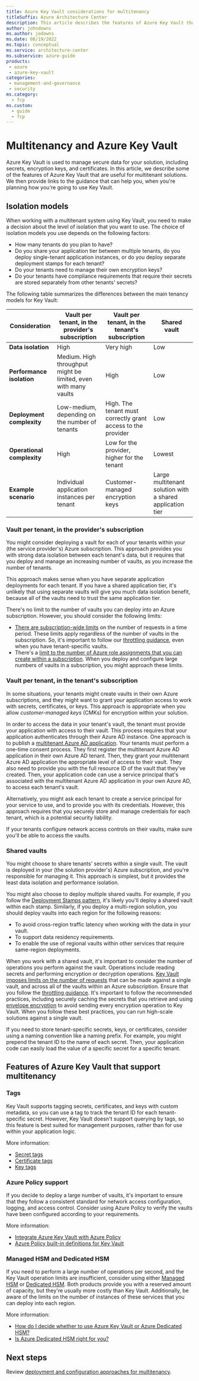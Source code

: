 ```yaml
---
title: Azure Key Vault considerations for multitenancy
titleSuffix: Azure Architecture Center
description: This article describes the features of Azure Key Vault that are useful when you work with multitenanted systems, and it provides links to guidance for how to use Azure Key Vault in a multitenant solution.
author: johndowns
ms.author: jodowns
ms.date: 08/19/2022
ms.topic: conceptual
ms.service: architecture-center
ms.subservice: azure-guide
products:
 - azure
 - azure-key-vault
categories:
 - management-and-governance
 - security
ms.category:
  - fcp
ms.custom:
  - guide
  - fcp
---
```


# Multitenancy and Azure Key Vault

Azure Key Vault is used to manage secure data for your solution, including secrets, encryption keys, and certificates. In this article, we describe some of the features of Azure Key Vault that are useful for multitenant solutions. We then provide links to the guidance that can help you, when you're planning how you're going to use Key Vault.

## Isolation models

When working with a multitenant system using Key Vault, you need to make a decision about the level of isolation that you want to use. The choice of isolation models you use depends on the following factors:

- How many tenants do you plan to have?
- Do you share your application tier between multiple tenants, do you deploy single-tenant application instances, or do you deploy separate deployment stamps for each tenant?
- Do your tenants need to manage their own encryption keys?
- Do your tenants have compliance requirements that require their secrets are stored separately from other tenants' secrets?

The following table summarizes the differences between the main tenancy models for Key Vault:

| Consideration | Vault per tenant, in the provider's subscription | Vault per tenant, in the tenant's subscription | Shared vault |
|-|-|-|-|
| **Data isolation** | High | Very high | Low |
| **Performance isolation** | Medium. High throughput might be limited, even with many vaults | High | Low |
| **Deployment complexity** | Low-medium, depending on the number of tenants | High. The tenant must correctly grant access to the provider | Low |
| **Operational complexity** | High | Low for the provider, higher for the tenant | Lowest |
| **Example scenario** | Individual application instances per tenant | Customer-managed encryption keys | Large multitenant solution with a shared application tier |

### Vault per tenant, in the provider's subscription

You might consider deploying a vault for each of your tenants within your (the service provider's) Azure subscription. This approach provides you with strong data isolation between each tenant's data, but it requires that you deploy and manage an increasing number of vaults, as you increase the number of tenants.

This approach makes sense when you have separate application deployments for each tenant. If you have a shared application tier, it's unlikely that using separate vaults will give you much data isolation benefit, because all of the vaults need to trust the same application tier.

There's no limit to the number of vaults you can deploy into an Azure subscription. However, you should consider the following limits:

- [There are subscription-wide limits](/azure/azure-resource-manager/management/azure-subscription-service-limits#key-vault-limits) on the number of requests in a time period. These limits apply regardless of the number of vaults in the subscription. So, it's important to follow our [throttling guidance](/azure/key-vault/general/overview-throttling), even when you have tenant-specific vaults.
- There's a [limit to the number of Azure role assignments that you can create within a subscription](/azure/role-based-access-control/troubleshooting#azure-role-assignments-limit). When you deploy and configure large numbers of vaults in a subscription, you might approach these limits.

### Vault per tenant, in the tenant's subscription

In some situations, your tenants might create vaults in their own Azure subscriptions, and they might want to grant your application access to work with secrets, certificates, or keys. This approach is appropriate when you allow *customer-managed keys* (CMKs) for encryption within your solution.

In order to access the data in your tenant's vault, the tenant must provide your application with access to their vault. This process requires that your application authenticates through their Azure AD instance. One approach is to publish a [multitenant Azure AD application](/azure/active-directory/develop/single-and-multi-tenant-apps). Your tenants must perform a one-time consent process. They first register the multitenant Azure AD application in their own Azure AD tenant. Then, they grant your multitenant Azure AD application the appropriate level of access to their vault. They also need to provide you with the full resource ID of the vault that they've created. Then, your application code can use a service principal that's associated with the multitenant Azure AD application in your own Azure AD, to access each tenant's vault.

Alternatively, you might ask each tenant to create a service principal for your service to use, and to provide you with its credentials. However, this approach requires that you securely store and manage credentials for each tenant, which is a potential security liability.

If your tenants configure network access controls on their vaults, make sure you'll be able to access the vaults.

### Shared vaults

You might choose to share tenants' secrets within a single vault. The vault is deployed in your (the solution provider's) Azure subscription, and you're responsible for managing it. This approach is simplest, but it provides the least data isolation and performance isolation.

You might also choose to deploy multiple shared vaults. For example, if you follow the [Deployment Stamps pattern](../approaches/overview.yml#deployment-stamps-pattern), it's likely you'll deploy a shared vault within each stamp. Similarly, if you deploy a multi-region solution, you should deploy vaults into each region for the following reasons:

- To avoid cross-region traffic latency when working with the data in your vault.
- To support data residency requirements.
- To enable the use of regional vaults within other services that require same-region deployments.

When you work with a shared vault, it's important to consider the number of operations you perform against the vault. Operations include reading secrets and performing encryption or decryption operations. [Key Vault imposes limits on the number of requests](/azure/azure-resource-manager/management/azure-subscription-service-limits#key-vault-limits) that can be made against a single vault, and across all of the vaults within an Azure subscription. Ensure that you follow the [throttling guidance](/azure/key-vault/general/overview-throttling). It's important to follow the recommended practices, including securely caching the secrets that you retrieve and using [envelope encryption](/azure/security/fundamentals/encryption-atrest#envelope-encryption-with-a-key-hierarchy) to avoid sending every encryption operation to Key Vault. When you follow these best practices, you can run high-scale solutions against a single vault.

If you need to store tenant-specific secrets, keys, or certificates, consider using a naming convention like a naming prefix. For example, you might prepend the tenant ID to the name of each secret. Then, your application code can easily load the value of a specific secret for a specific tenant.

## Features of Azure Key Vault that support multitenancy

### Tags

Key Vault supports tagging secrets, certificates, and keys with custom metadata, so you can use a tag to track the tenant ID for each tenant-specific secret. However, Key Vault doesn't support querying by tags, so this feature is best suited for management purposes, rather than for use within your application logic.

More information:
- [Secret tags](/azure/key-vault/secrets/about-secrets#secret-tags)
- [Certificate tags](/azure/key-vault/certificates/about-certificates#certificate-attributes-and-tags)
- [Key tags](/azure/key-vault/keys/about-keys-details#key-tags)

### Azure Policy support

If you decide to deploy a large number of vaults, it's important to ensure that they follow a consistent standard for network access configuration, logging, and access control. Consider using Azure Policy to verify the vaults have been configured according to your requirements.

More information:
- [Integrate Azure Key Vault with Azure Policy](/azure/key-vault/general/azure-policy?tabs=certificates)
- [Azure Policy built-in definitions for Key Vault](/azure/key-vault/policy-reference)

### Managed HSM and Dedicated HSM

If you need to perform a large number of operations per second, and the Key Vault operation limits are insufficient, consider using either [Managed HSM](/azure/key-vault/managed-hsm/overview) or [Dedicated HSM](/azure/dedicated-hsm/overview). Both products provide you with a reserved amount of capacity, but they're usually more costly than Key Vault. Additionally, be aware of the limits on the number of instances of these services that you can deploy into each region.

More information:
- [How do I decide whether to use Azure Key Vault or Azure Dedicated HSM?](/azure/dedicated-hsm/faq#how-do-i-decide-whether-to-use-azure-key-vault-or-azure-dedicated-hsm-)
- [Is Azure Dedicated HSM right for you?](/azure/dedicated-hsm/overview#is-azure-dedicated-hsm-right-for-you)

## Next steps

Review [deployment and configuration approaches for multitenancy](../approaches/deployment-configuration.yml).
